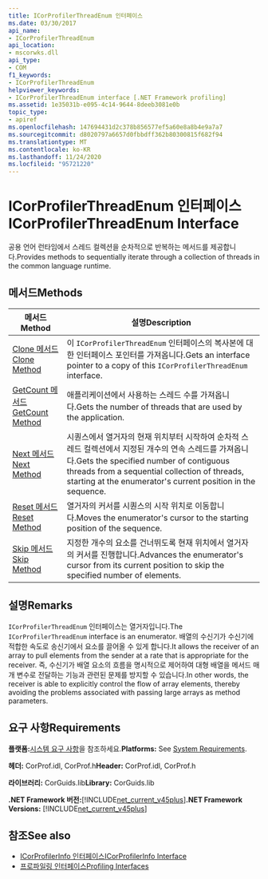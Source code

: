 ```yaml
---
title: ICorProfilerThreadEnum 인터페이스
ms.date: 03/30/2017
api_name:
- ICorProfilerThreadEnum
api_location:
- mscorwks.dll
api_type:
- COM
f1_keywords:
- ICorProfilerThreadEnum
helpviewer_keywords:
- ICorProfilerThreadEnum interface [.NET Framework profiling]
ms.assetid: 1e35031b-e095-4c14-9644-8deeb3081e0b
topic_type:
- apiref
ms.openlocfilehash: 147694431d2c378b856577ef5a60e8a8b4e9a7a7
ms.sourcegitcommit: d8020797a6657d0fbbdff362b80300815f682f94
ms.translationtype: MT
ms.contentlocale: ko-KR
ms.lasthandoff: 11/24/2020
ms.locfileid: "95721220"
---
```

# <a name="icorprofilerthreadenum-interface"></a><span data-ttu-id="c2e73-102">ICorProfilerThreadEnum 인터페이스</span><span class="sxs-lookup"><span data-stu-id="c2e73-102">ICorProfilerThreadEnum Interface</span></span>

<span data-ttu-id="c2e73-103">공용 언어 런타임에서 스레드 컬렉션을 순차적으로 반복하는 메서드를 제공합니다.</span><span class="sxs-lookup"><span data-stu-id="c2e73-103">Provides methods to sequentially iterate through a collection of threads in the common language runtime.</span></span>  
  
## <a name="methods"></a><span data-ttu-id="c2e73-104">메서드</span><span class="sxs-lookup"><span data-stu-id="c2e73-104">Methods</span></span>  
  
|<span data-ttu-id="c2e73-105">메서드</span><span class="sxs-lookup"><span data-stu-id="c2e73-105">Method</span></span>|<span data-ttu-id="c2e73-106">설명</span><span class="sxs-lookup"><span data-stu-id="c2e73-106">Description</span></span>|  
|------------|-----------------|  
|[<span data-ttu-id="c2e73-107">Clone 메서드</span><span class="sxs-lookup"><span data-stu-id="c2e73-107">Clone Method</span></span>](icorprofilerthreadenum-clone-method.md)|<span data-ttu-id="c2e73-108">이 `ICorProfilerThreadEnum` 인터페이스의 복사본에 대한 인터페이스 포인터를 가져옵니다.</span><span class="sxs-lookup"><span data-stu-id="c2e73-108">Gets an interface pointer to a copy of this `ICorProfilerThreadEnum` interface.</span></span>|  
|[<span data-ttu-id="c2e73-109">GetCount 메서드</span><span class="sxs-lookup"><span data-stu-id="c2e73-109">GetCount Method</span></span>](icorprofilerthreadenum-getcount-method.md)|<span data-ttu-id="c2e73-110">애플리케이션에서 사용하는 스레드 수를 가져옵니다.</span><span class="sxs-lookup"><span data-stu-id="c2e73-110">Gets the number of threads that are used by the application.</span></span>|  
|[<span data-ttu-id="c2e73-111">Next 메서드</span><span class="sxs-lookup"><span data-stu-id="c2e73-111">Next Method</span></span>](icorprofilerthreadenum-next-method.md)|<span data-ttu-id="c2e73-112">시퀀스에서 열거자의 현재 위치부터 시작하여 순차적 스레드 컬렉션에서 지정된 개수의 연속 스레드를 가져옵니다.</span><span class="sxs-lookup"><span data-stu-id="c2e73-112">Gets the specified number of contiguous threads from a sequential collection of threads, starting at the enumerator's current position in the sequence.</span></span>|  
|[<span data-ttu-id="c2e73-113">Reset 메서드</span><span class="sxs-lookup"><span data-stu-id="c2e73-113">Reset Method</span></span>](icorprofilerthreadenum-reset-method.md)|<span data-ttu-id="c2e73-114">열거자의 커서를 시퀀스의 시작 위치로 이동합니다.</span><span class="sxs-lookup"><span data-stu-id="c2e73-114">Moves the enumerator's cursor to the starting position of the sequence.</span></span>|  
|[<span data-ttu-id="c2e73-115">Skip 메서드</span><span class="sxs-lookup"><span data-stu-id="c2e73-115">Skip Method</span></span>](icorprofilerthreadenum-skip-method.md)|<span data-ttu-id="c2e73-116">지정한 개수의 요소를 건너뛰도록 현재 위치에서 열거자의 커서를 진행합니다.</span><span class="sxs-lookup"><span data-stu-id="c2e73-116">Advances the enumerator's cursor from its current position to skip the specified number of elements.</span></span>|  
  
## <a name="remarks"></a><span data-ttu-id="c2e73-117">설명</span><span class="sxs-lookup"><span data-stu-id="c2e73-117">Remarks</span></span>  

 <span data-ttu-id="c2e73-118">`ICorProfilerThreadEnum` 인터페이스는 열거자입니다.</span><span class="sxs-lookup"><span data-stu-id="c2e73-118">The `ICorProfilerThreadEnum` interface is an enumerator.</span></span> <span data-ttu-id="c2e73-119">배열의 수신기가 수신기에 적합한 속도로 송신기에서 요소를 끌어올 수 있게 합니다.</span><span class="sxs-lookup"><span data-stu-id="c2e73-119">It allows the receiver of an array to pull elements from the sender at a rate that is appropriate for the receiver.</span></span> <span data-ttu-id="c2e73-120">즉, 수신기가 배열 요소의 흐름을 명시적으로 제어하여 대형 배열을 메서드 매개 변수로 전달하는 기능과 관련된 문제를 방지할 수 있습니다.</span><span class="sxs-lookup"><span data-stu-id="c2e73-120">In other words, the receiver is able to explicitly control the flow of array elements, thereby avoiding the problems associated with passing large arrays as method parameters.</span></span>  
  
## <a name="requirements"></a><span data-ttu-id="c2e73-121">요구 사항</span><span class="sxs-lookup"><span data-stu-id="c2e73-121">Requirements</span></span>  

 <span data-ttu-id="c2e73-122">**플랫폼:**[시스템 요구 사항](../../get-started/system-requirements.md)을 참조하세요.</span><span class="sxs-lookup"><span data-stu-id="c2e73-122">**Platforms:** See [System Requirements](../../get-started/system-requirements.md).</span></span>  
  
 <span data-ttu-id="c2e73-123">**헤더:** CorProf.idl, CorProf.h</span><span class="sxs-lookup"><span data-stu-id="c2e73-123">**Header:** CorProf.idl, CorProf.h</span></span>  
  
 <span data-ttu-id="c2e73-124">**라이브러리:** CorGuids.lib</span><span class="sxs-lookup"><span data-stu-id="c2e73-124">**Library:** CorGuids.lib</span></span>  
  
 <span data-ttu-id="c2e73-125">**.NET Framework 버전:**[!INCLUDE[net_current_v45plus](../../../../includes/net-current-v45plus-md.md)]</span><span class="sxs-lookup"><span data-stu-id="c2e73-125">**.NET Framework Versions:** [!INCLUDE[net_current_v45plus](../../../../includes/net-current-v45plus-md.md)]</span></span>  
  
## <a name="see-also"></a><span data-ttu-id="c2e73-126">참조</span><span class="sxs-lookup"><span data-stu-id="c2e73-126">See also</span></span>

- [<span data-ttu-id="c2e73-127">ICorProfilerInfo 인터페이스</span><span class="sxs-lookup"><span data-stu-id="c2e73-127">ICorProfilerInfo Interface</span></span>](icorprofilerinfo-interface.md)
- [<span data-ttu-id="c2e73-128">프로파일링 인터페이스</span><span class="sxs-lookup"><span data-stu-id="c2e73-128">Profiling Interfaces</span></span>](profiling-interfaces.md)
